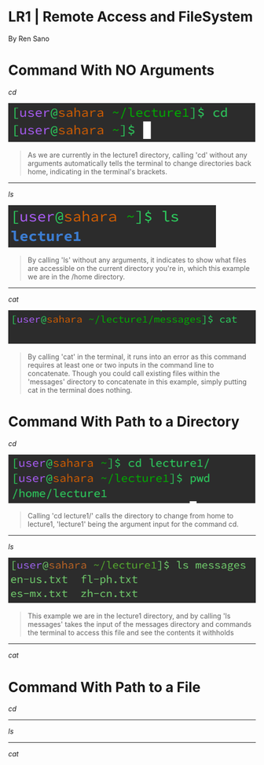 # **LR1 | Remote Access and FileSystem**

By Ren Sano

# **Command With NO Arguments**

*cd*

  ![Image](images/cdnoarg.png)
 > As we are currently in the lecture1 directory, calling 'cd' without any arguments automatically tells the terminal to change directories back home, indicating in the terminal's brackets.
---
*ls*

 ![Image](images/noarg.png)
> By calling 'ls' without any arguments, it indicates to show what files are accessible on the current directory you're in, which this example we are in the /home directory.
---
*cat*

![Image](images/catnoarg.png)
> By calling 'cat' in the terminal, it runs into an error as this command requires at least one or two inputs in the command line to concatenate. Though you could call existing files within the 'messages' directory to concatenate in this example, simply putting cat in the terminal does nothing. 

# **Command With Path to a Directory**

*cd*

  ![image](images/direct.png)
> Calling 'cd lecture1/' calls the directory to change from home to lecture1, 'lecture1' being the argument input for the command cd.
---
*ls*

  ![Image](images/lsdirect.png)
> This example we are in the lecture1 directory, and by calling 'ls messages' takes the input of the messages directory and commands the terminal to access this file and see the contents it withholds

---
*cat*

# **Command With Path to a File**

*cd*

---
*ls*

---
*cat*

